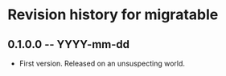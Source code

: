 # Revision history for migratable

## 0.1.0.0 -- YYYY-mm-dd

* First version. Released on an unsuspecting world.
